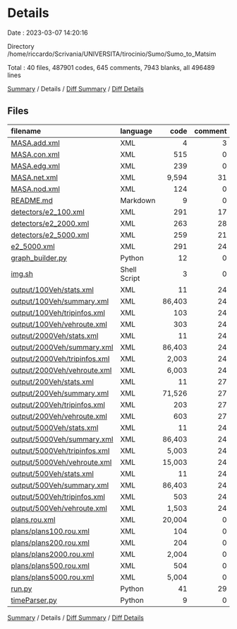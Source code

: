 # Details

Date : 2023-03-07 14:20:16

Directory /home/riccardo/Scrivania/UNIVERSITA/tirocinio/Sumo/Sumo_to_Matsim

Total : 40 files,  487901 codes, 645 comments, 7943 blanks, all 496489 lines

[Summary](results.md) / Details / [Diff Summary](diff.md) / [Diff Details](diff-details.md)

## Files
| filename | language | code | comment | blank | total |
| :--- | :--- | ---: | ---: | ---: | ---: |
| [MASA.add.xml](/MASA.add.xml) | XML | 4 | 3 | 3 | 10 |
| [MASA.con.xml](/MASA.con.xml) | XML | 515 | 0 | 1 | 516 |
| [MASA.edg.xml](/MASA.edg.xml) | XML | 239 | 0 | 1 | 240 |
| [MASA.net.xml](/MASA.net.xml) | XML | 9,594 | 31 | 13 | 9,638 |
| [MASA.nod.xml](/MASA.nod.xml) | XML | 124 | 0 | 1 | 125 |
| [README.md](/README.md) | Markdown | 9 | 0 | 7 | 16 |
| [detectors/e2_100.xml](/detectors/e2_100.xml) | XML | 291 | 17 | 3 | 311 |
| [detectors/e2_2000.xml](/detectors/e2_2000.xml) | XML | 263 | 28 | 3 | 294 |
| [detectors/e2_5000.xml](/detectors/e2_5000.xml) | XML | 259 | 21 | 3 | 283 |
| [e2_5000.xml](/e2_5000.xml) | XML | 291 | 24 | 3 | 318 |
| [graph_builder.py](/graph_builder.py) | Python | 12 | 0 | 4 | 16 |
| [img.sh](/img.sh) | Shell Script | 3 | 0 | 0 | 3 |
| [output/100Veh/stats.xml](/output/100Veh/stats.xml) | XML | 11 | 24 | 3 | 38 |
| [output/100Veh/summary.xml](/output/100Veh/summary.xml) | XML | 86,403 | 24 | 3 | 86,430 |
| [output/100Veh/tripinfos.xml](/output/100Veh/tripinfos.xml) | XML | 103 | 24 | 3 | 130 |
| [output/100Veh/vehroute.xml](/output/100Veh/vehroute.xml) | XML | 303 | 24 | 103 | 430 |
| [output/2000Veh/stats.xml](/output/2000Veh/stats.xml) | XML | 11 | 24 | 3 | 38 |
| [output/2000Veh/summary.xml](/output/2000Veh/summary.xml) | XML | 86,403 | 24 | 3 | 86,430 |
| [output/2000Veh/tripinfos.xml](/output/2000Veh/tripinfos.xml) | XML | 2,003 | 24 | 3 | 2,030 |
| [output/2000Veh/vehroute.xml](/output/2000Veh/vehroute.xml) | XML | 6,003 | 24 | 2,003 | 8,030 |
| [output/200Veh/stats.xml](/output/200Veh/stats.xml) | XML | 11 | 27 | 3 | 41 |
| [output/200Veh/summary.xml](/output/200Veh/summary.xml) | XML | 71,526 | 27 | 3 | 71,556 |
| [output/200Veh/tripinfos.xml](/output/200Veh/tripinfos.xml) | XML | 203 | 27 | 3 | 233 |
| [output/200Veh/vehroute.xml](/output/200Veh/vehroute.xml) | XML | 603 | 27 | 203 | 833 |
| [output/5000Veh/stats.xml](/output/5000Veh/stats.xml) | XML | 11 | 24 | 3 | 38 |
| [output/5000Veh/summary.xml](/output/5000Veh/summary.xml) | XML | 86,403 | 24 | 3 | 86,430 |
| [output/5000Veh/tripinfos.xml](/output/5000Veh/tripinfos.xml) | XML | 5,003 | 24 | 3 | 5,030 |
| [output/5000Veh/vehroute.xml](/output/5000Veh/vehroute.xml) | XML | 15,003 | 24 | 5,003 | 20,030 |
| [output/500Veh/stats.xml](/output/500Veh/stats.xml) | XML | 11 | 24 | 3 | 38 |
| [output/500Veh/summary.xml](/output/500Veh/summary.xml) | XML | 86,403 | 24 | 3 | 86,430 |
| [output/500Veh/tripinfos.xml](/output/500Veh/tripinfos.xml) | XML | 503 | 24 | 3 | 530 |
| [output/500Veh/vehroute.xml](/output/500Veh/vehroute.xml) | XML | 1,503 | 24 | 503 | 2,030 |
| [plans.rou.xml](/plans.rou.xml) | XML | 20,004 | 0 | 2 | 20,006 |
| [plans/plans100.rou.xml](/plans/plans100.rou.xml) | XML | 104 | 0 | 2 | 106 |
| [plans/plans200.rou.xml](/plans/plans200.rou.xml) | XML | 204 | 0 | 2 | 206 |
| [plans/plans2000.rou.xml](/plans/plans2000.rou.xml) | XML | 2,004 | 0 | 1 | 2,005 |
| [plans/plans500.rou.xml](/plans/plans500.rou.xml) | XML | 504 | 0 | 2 | 506 |
| [plans/plans5000.rou.xml](/plans/plans5000.rou.xml) | XML | 5,004 | 0 | 2 | 5,006 |
| [run.py](/run.py) | Python | 41 | 29 | 29 | 99 |
| [timeParser.py](/timeParser.py) | Python | 9 | 0 | 1 | 10 |

[Summary](results.md) / Details / [Diff Summary](diff.md) / [Diff Details](diff-details.md)